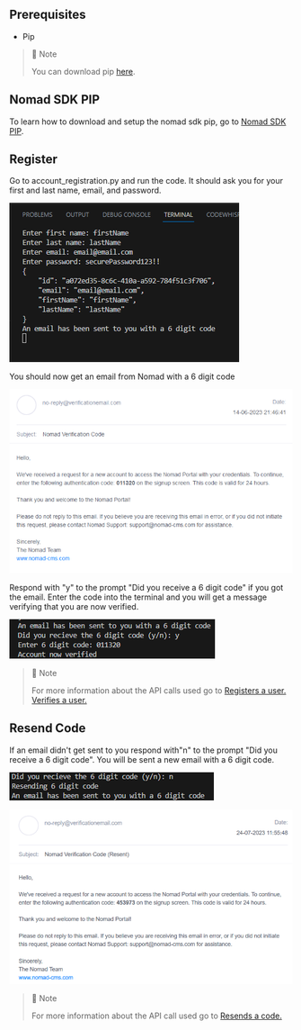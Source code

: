 ## Prerequisites

- Pip

> 📘 Note
> 
> You can download pip [here](https://pip.pypa.io/en/stable/installation/).

## Nomad SDK PIP

To learn how to download and setup the nomad sdk pip, go to [Nomad SDK PIP](https://github.com/Nomad-Media/nomad-sdk/tree/main/nomad-sdk-pip).

## Register

Go to account_registration.py and run the code. It should ask you for your first and last name, email, and password.

![](images/register.png)

You should now get an email from Nomad with a 6 digit code

![](images/register-email.png)

Respond with "y" to the prompt "Did you receive a 6 digit code" if you got the email. Enter the code into the terminal and you will get a message verifying that you are now verified.

![](images/verify.png)

> 📘 Note
> 
> For more information about the API calls used go to [Registers a user.](ref:register-1) [Verifies a user.](ref:verify-1)

## Resend Code

If an email didn't get sent to you respond with"n" to the prompt "Did you receive a 6 digit code". You will be sent a new email with a 6 digit code.

![](images/resend-code.png)

![](images/resend-code-email.png)

> 📘 Note
> 
> For more information about the API call used go to [Resends a code.](ref:resendcode)